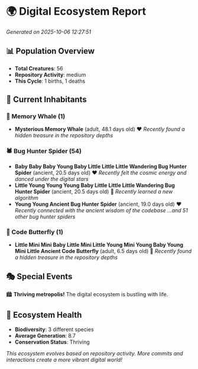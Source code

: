 # 🌍 Digital Ecosystem Report
*Generated on 2025-10-06 12:27:51*

## 📊 Population Overview
- **Total Creatures**: 56
- **Repository Activity**: medium
- **This Cycle**: 1 births, 1 deaths

## 👥 Current Inhabitants

### 🐋 Memory Whale (1)
- **Mysterious Memory Whale** (adult, 48.1 days old) ❤️
  *Recently found a hidden treasure in the repository depths*

### 🕷️ Bug Hunter Spider (54)
- **Baby Baby Baby Young Baby Little Little Little Wandering Bug Hunter Spider** (ancient, 20.5 days old) ❤️
  *Recently felt the cosmic energy and danced under the digital stars*
- **Little Young Young Young Baby Little Little Little Wandering Bug Hunter Spider** (ancient, 20.5 days old) 💛
  *Recently learned a new algorithm*
- **Young Young Ancient Bug Hunter Spider** (ancient, 19.0 days old) ❤️
  *Recently connected with the ancient wisdom of the codebase*
  *...and 51 other bug hunter spiders*

### 🦋 Code Butterfly (1)
- **Little Mini Mini Baby Little Mini Little Young Mini Young Baby Young Mini Little Ancient Code Butterfly** (adult, 6.5 days old) 💚
  *Recently found a hidden treasure in the repository depths*

## 🎭 Special Events

🏙️ **Thriving metropolis!** The digital ecosystem is bustling with life.

## 🔬 Ecosystem Health
- **Biodiversity**: 3 different species
- **Average Generation**: 8.7
- **Conservation Status**: Thriving

*This ecosystem evolves based on repository activity. More commits and interactions create a more vibrant digital world!*